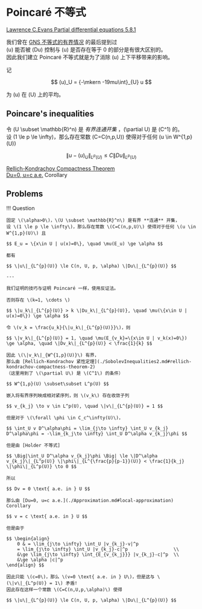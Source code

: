# Poincaré 不等式

[Lawrence C.Evans Partial differential equations 5.8.1](../index.md#lawrence-cevans-partial-differential-equations)

我们曾在 [GNS 不等式的有界情况](./SobolevInequalities.md#bounded) 的最后提到过          
\(u\) 能否被 \(Du\) 控制与 \(u\) 是否存在等于 0 的部分是有很大区别的。              
因此我们建立 Poincaré 不等式就是为了消除 \(u\) 上下平移带来的影响。


记

$$ (u)_U = {-\mkern -19mu\int}_{U} u $$

为 \(u\) 在 \(U\) 上的平均。

## Poincare's inequalities

令 \(U \subset \mathbb{R}^n\) 是 *有界连通开集* ，\(\partial U\) 是 \(C^1\) 的。       
设 \(1 \le p \le \infty\)，那么存在常数 \(C=C(n,p,U)\) 使得对于任何 \(u \in W^{1,p}(U)\)

$$ \|u-(u)_U\|_{L^p(U)} \le C \|Du\|_{L^p(U)} $$







[Rellich-Kondrachov Compactness Theorem](./SobolevInequalities2.md#rellich-kondrachov-compactness-theorem-2)            
[Du=0, u=c a.e.](./Approximation.md#local-approximation) Corollary













## Problems

!!! Question

    固定 \(\alpha>0\)，\(U \subset \mathbb{R}^n\) 是有界 **连通** 开集，     
    设 \(1 \le p \le \infty\)，那么存在常数 \(C=C(n,p,U)\) 使得对于任何 \(u \in W^{1,p}(U)\) 且

    $$ E_u = \{x\in U | u(x)=0\}, \quad \mu(E_u) \ge \alpha $$

    都有

    $$ \|u\|_{L^{p}(U)} \le C(n, U, p, \alpha) \|Du\|_{L^{p}(U)} $$

    ---

    我们证明的技巧与证明 Poincaré 一样，使用反证法。

    否则存在 \(k=1, \cdots \)

    $$ \|u_k\|_{L^{p}(U)} > k \|Du_k\|_{L^{p}(U)}, \quad \mu(\{x\in U | u(x)=0\}) \ge \alpha $$

    令 \(v_k = \frac{u_k}{\|u_k\|_{L^{p}(U)}}\)，则 

    $$ \|v_k\|_{L^{p}(U)} = 1, \quad \mu(E_{v_k}=\{x\in U | v_k(x)=0\}) \ge \alpha, \quad \|Dv_k\|_{L^{p}(U)} < \frac{1}{k} $$

    因此 \(\|v_k\|_{W^{1,p}(U)}\) 有界，            
    那么由 [Rellich-Kondrachov 紧性定理](./SobolevInequalities2.md#rellich-kondrachov-compactness-theorem-2)
    （这里用到了 \(\partial U\) 是 \(C^1\) 的条件）

    $$ W^{1,p}(U) \subset\subset L^p(U) $$

    嵌入将有界序列映成相对紧序列，则 \(v_k\) 存在收敛子列

    $$ v_{k_j} \to v \in L^p(U), \quad \|v\|_{L^{p}(U)} = 1 $$

    但是对于 \(\forall \phi \in C_c^\infty(U)\)，

    $$ \int_U v D^\alpha\phi = \lim_{j\to \infty} \int_U v_{k_j} D^\alpha\phi = -\lim_{k_j\to \infty} \int_U D^\alpha v_{k_j}\phi $$

    但是由 [Holder 不等式]

    $$ \Big|\int_U D^\alpha v_{k_j}\phi \Big| \le \|D^\alpha v_{k_j}\|_{L^p(U)} \|\phi\|_{L^{\frac{p}{p-1}}(U)} < \frac{1}{k_j} \|\phi\|_{L^p(U)} \to 0 $$

    所以

    $$ Dv = 0 \text{ a.e. in } U $$

    那么由 [Du=0, u=c a.e.](./Approximation.md#local-approximation) Corollary

    $$ v = c \text{ a.e. in } U $$

    但是由于 

    $$ \begin{align}
        0 & = \lim_{j\to \infty} \int_U |v_{k_j}-v|^p   
        = \lim_{j\to \infty} \int_U |v_{k_j}-c|^p                 \\
        &\ge \lim_{j\to \infty} \int_{E_{v_{k_j}}} |v_{k_j}-c|^p  \\
        &\ge \alpha |c|^p   
    \end{align} $$

    因此只能 \(c=0\)，那么 \(v=0 \text{ a.e. in } U\)，但是这与 \(\|v\|_{L^p(U)} = 1\) 矛盾!            
    因此存在这样一个常数 \(C=C(n,U,p,\alpha)\) 使得

    $$ \|u\|_{L^{p}(U)} \le C(n, U, p, \alpha) \|Du\|_{L^{p}(U)} $$